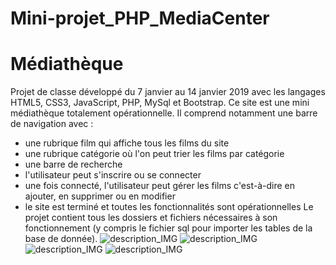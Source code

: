 # Mini-projet_PHP_MediaCenter 
# Médiathèque 
Projet de classe développé du 7 janvier au 14 janvier 2019 avec les langages HTML5, CSS3, JavaScript, PHP, MySql et Bootstrap. 
Ce site est une mini médiathèque totalement opérationnelle. Il comprend notamment une barre de navigation avec : 
- une rubrique film qui affiche tous les films du site 
- une rubrique catégorie où l'on peut trier les films par catégorie  
- une barre de recherche  
- l'utilisateur peut s'inscrire ou se connecter 
- une fois connecté, l'utilisateur peut gérer les films c'est-à-dire en ajouter, en supprimer ou en modifier 
- le site est terminé et toutes les fonctionnalités sont opérationnelles 
Le projet contient tous les dossiers et fichiers nécessaires à son fonctionnement (y compris le fichier sql pour importer les tables de la base de donnée). 
![description_IMG](https://github.com/Margaux83/Projet_PHP_MediaCenter/blob/master/mediatheque1.PNG) 
![description_IMG](https://github.com/Margaux83/Projet_PHP_MediaCenter/blob/master/mediatheque4.PNG) 
![description_IMG](https://github.com/Margaux83/Projet_PHP_MediaCenter/blob/master/mediatheque2.PNG) 
![description_IMG](https://github.com/Margaux83/Projet_PHP_MediaCenter/blob/master/mediatheque3.PNG) 
